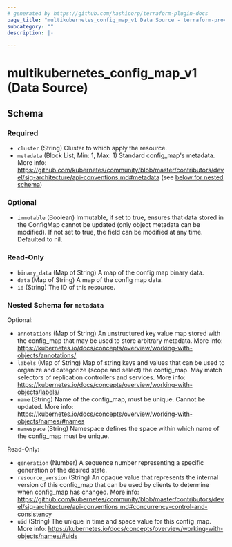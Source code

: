 ```yaml
---
# generated by https://github.com/hashicorp/terraform-plugin-docs
page_title: "multikubernetes_config_map_v1 Data Source - terraform-provider-multikubernetes"
subcategory: ""
description: |-
  
---
```


# multikubernetes_config_map_v1 (Data Source)





<!-- schema generated by tfplugindocs -->
## Schema

### Required

- `cluster` (String) Cluster to which apply the resource.
- `metadata` (Block List, Min: 1, Max: 1) Standard config_map's metadata. More info: https://github.com/kubernetes/community/blob/master/contributors/devel/sig-architecture/api-conventions.md#metadata (see [below for nested schema](#nestedblock--metadata))

### Optional

- `immutable` (Boolean) Immutable, if set to true, ensures that data stored in the ConfigMap cannot be updated (only object metadata can be modified). If not set to true, the field can be modified at any time. Defaulted to nil.

### Read-Only

- `binary_data` (Map of String) A map of the config map binary data.
- `data` (Map of String) A map of the config map data.
- `id` (String) The ID of this resource.

<a id="nestedblock--metadata"></a>
### Nested Schema for `metadata`

Optional:

- `annotations` (Map of String) An unstructured key value map stored with the config_map that may be used to store arbitrary metadata. More info: https://kubernetes.io/docs/concepts/overview/working-with-objects/annotations/
- `labels` (Map of String) Map of string keys and values that can be used to organize and categorize (scope and select) the config_map. May match selectors of replication controllers and services. More info: https://kubernetes.io/docs/concepts/overview/working-with-objects/labels/
- `name` (String) Name of the config_map, must be unique. Cannot be updated. More info: https://kubernetes.io/docs/concepts/overview/working-with-objects/names/#names
- `namespace` (String) Namespace defines the space within which name of the config_map must be unique.

Read-Only:

- `generation` (Number) A sequence number representing a specific generation of the desired state.
- `resource_version` (String) An opaque value that represents the internal version of this config_map that can be used by clients to determine when config_map has changed. More info: https://github.com/kubernetes/community/blob/master/contributors/devel/sig-architecture/api-conventions.md#concurrency-control-and-consistency
- `uid` (String) The unique in time and space value for this config_map. More info: https://kubernetes.io/docs/concepts/overview/working-with-objects/names/#uids
